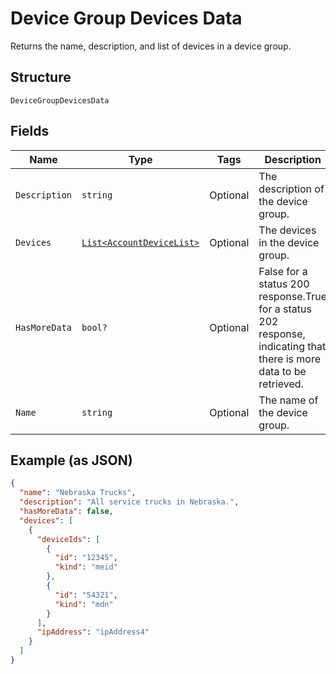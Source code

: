 
# Device Group Devices Data

Returns the name, description, and list of devices in a device group.

## Structure

`DeviceGroupDevicesData`

## Fields

| Name | Type | Tags | Description |
|  --- | --- | --- | --- |
| `Description` | `string` | Optional | The description of the device group. |
| `Devices` | [`List<AccountDeviceList>`](../../doc/models/account-device-list.md) | Optional | The devices in the device group. |
| `HasMoreData` | `bool?` | Optional | False for a status 200 response.True for a status 202 response, indicating that there is more data to be retrieved. |
| `Name` | `string` | Optional | The name of the device group. |

## Example (as JSON)

```json
{
  "name": "Nebraska Trucks",
  "description": "All service trucks in Nebraska.",
  "hasMoreData": false,
  "devices": [
    {
      "deviceIds": [
        {
          "id": "12345",
          "kind": "meid"
        },
        {
          "id": "54321",
          "kind": "mdn"
        }
      ],
      "ipAddress": "ipAddress4"
    }
  ]
}
```

